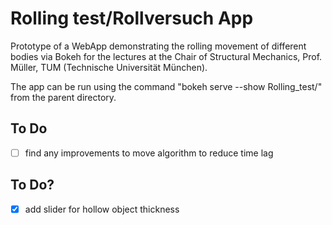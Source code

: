 # Rolling test/Rollversuch App

Prototype of a WebApp demonstrating the rolling movement of different bodies via Bokeh for the lectures at the Chair of Structural Mechanics, Prof. Müller, TUM (Technische Universität München).

The app can be run using the command "bokeh serve --show Rolling_test/" from the parent directory.

## To Do
- [ ] find any improvements to move algorithm to reduce time lag

## To Do?
- [x] add slider for hollow object thickness
